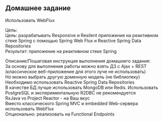 ## Домашнее задание
Использовать WebFlux

Цель:<br/>
Цель: разрабатывать Responsive и Resilent приложения на реактивном стеке Spring c помощью Spring Web Flux и Reactive Spring Data Repositories<br/>
Результат: приложение на реактивном стеке Spring

Описание/Пошаговая инструкция выполнения домашнего задания:<br/>
За основу для выполнения работы можно взять ДЗ с Ajax + REST (классическое веб-приложение для этого луче не использовать)<br/>
Но можно выбрать другую доменную модель (не библиотеку)<br/>
Необходимо использовать Reactive Spring Data Repositories<br/>
В качестве БД лучше использовать MongoDB или Redis. Использовать PostgreSQL и экспериментальную R2DBC не рекомендуется<br/>
RxJava vs Project Reactor - на Ваш вкус<br/>
Вместо классического Spring MVC и embedded Web-сервера использовать WebFlux<br/>
Опционально: реализовать на Functional Endpoints